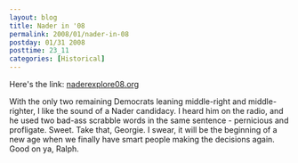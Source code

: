```yaml
---
layout: blog
title: Nader in '08
permalink: 2008/01/nader-in-08
postday: 01/31 2008
posttime: 23_11
categories: [Historical]
---
```


<p>Here's the link: <a href="http://www.naderexplore08.org/index.html">naderexplore08.org</a></p>
<p>With the only two remaining Democrats leaning middle-right and middle-righter, I like the sound of a Nader candidacy. I heard him on the radio, and he used two bad-ass scrabble words in the same sentence - pernicious and profligate. Sweet. Take that, Georgie. I swear, it will be the beginning of a new age when we finally have smart people making the decisions again. Good on ya, Ralph.</p>
